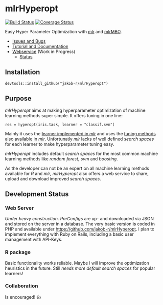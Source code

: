# mlrHyperopt

[![Build Status](https://travis-ci.org/jakob-r/mlrHyperopt.svg?branch=master)](https://travis-ci.org/jakob-r/mlrHyperopt)
[![Coverage Status](https://coveralls.io/repos/github/jakob-r/mlrHyperopt/badge.svg?branch=master)](https://coveralls.io/github/jakob-r/mlrHyperopt?branch=master)

Easy Hyper Parameter Optimization with [mlr](https://github.com/mlr-org/mlr/#-machine-learning-in-r) and [mlrMBO](http://mlr-org.github.io/mlrMBO/).

* [Issues and Bugs](https://github.com/jakob-r/mlrHyperopt/issues)
* [Tutorial and Documentation](https://jakob-r.github.io/mlrHyperopt)
* [Webservice](http://mlrhyperopt.jakob-r.de) (Work in Progress)
  * [Status](http://mlrhyperopt.jakob-r.de/status.php)

## Installation
```{r}
devtools::install_github("jakob-r/mlrHyperopt")
```

## Purpose
_mlrHyperopt_ aims at making hyperparameter optimization of machine learning methods super simple.
It offers tuning in one line:

```{r}
res = hyperopt(iris.task, learner = "classif.svm")
```

Mainly it uses the [learner implemented in _mlr_](http://mlr-org.github.io/mlr-tutorial/devel/html/integrated_learners/index.html) and uses the [tuning methods also available in _mlr_](http://mlr-org.github.io/mlr-tutorial/devel/html/tune/index.html).
Unfortunatly _mlr_ lacks of well defined _search spaces_ for each learner to make hyperparameter tuning easy.

_mlrHyperopt_ includes default _search spaces_ for the most common machine learning methods like _random forest_, _svm_ and _boosting_.

As the developer can not be an expert on all machine learning methods available for _R_ and _mlr_, _mlrHyperopt_ also offers a web service to share, upload and download improved _search spaces_.

## Development Status

### Web Server

*Under heavy construction*.
_ParConfigs_ are up- and downloaded via JSON and stored on the server in a database.
The very basic version is coded in PHP and available under <https://github.com/jakob-r/mlrHyperopt>.
I plan to implement everything with Ruby on Rails, including a basic user management with API-Keys.

### R package

Basic functionality works reliable. Maybe I will improve the optimization heuristics in the future.
Still *needs more default search spaces* for popular learners!

### Collaboration

Is encouraged! 👍
